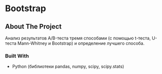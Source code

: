 # Bootstrap
<!-- ABOUT THE PROJECT -->
## About The Project
Анализ результатов A/B-теста тремя способами (с помощью t-теста, U-теста Mann-Whitney и Bootstrap) и определение лучшего способа.
### Built With
* Python (библиотеки  pandas, numpy, scipy, scipy.stats)
